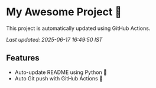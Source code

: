 # My Awesome Project 🚀

This project is automatically updated using GitHub Actions.

_Last updated: 2025-06-17 16:49:50 IST_

## Features
- Auto-update README using Python 🐍
- Auto Git push with GitHub Actions 🤖
